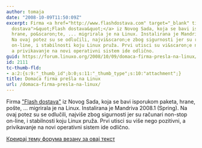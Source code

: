 ```yaml
---
author: tomaja
date: "2008-10-09T11:50:09Z"
excerpt: Firma <a href="http://www.flashdostava.com" target="_blank" title="Flash
  dostava">&quot;Flash dostava&quot;</a> iz Novog Sada, koja se bavi isporukom paketa,
  hrane, po&scaron;te, ... migrirala je na Linux. Instalirana je Mandriva 2008.1 (Spring).
  Na ovaj potez su se odlučili, najvi&scaron;e zbog sigurnosti jer su računari non-stop
  on-line, i stabilnosti koju Linux pruža. Prvi utisci su vi&scaron;e nego pozitivni,
  a privikavanje na novi operativni sistem ide odlično.
guid: https://forum.linuxo.org/2008/10/09/domaca-firma-presla-na-linux/
id: 2111
tc-thumb-fld:
- a:2:{s:9:"_thumb_id";b:0;s:11:"_thumb_type";s:10:"attachment";}
title: Domaća firma prešla na Linux
url: /domaca-firma-presla-na-linux/
---
```

Firma <a href="http://www.flashdostava.com" target="_blank" title="Flash dostava">"Flash dostava"</a> iz Novog Sada, koja se bavi isporukom paketa, hrane, po&scaron;te, &#8230; migrirala je na Linux. Instalirana je Mandriva 2008.1 (Spring). Na ovaj potez su se odlučili, najvi&scaron;e zbog sigurnosti jer su računari non-stop on-line, i stabilnosti koju Linux pruža. Prvi utisci su vi&scaron;e nego pozitivni, a privikavanje na novi operativni sistem ide odlično.<!--break-->

[Креирај тему форума везану за овај текст](https://linuxo.org/nova-tema-na-forumu/?se_pid=2111)